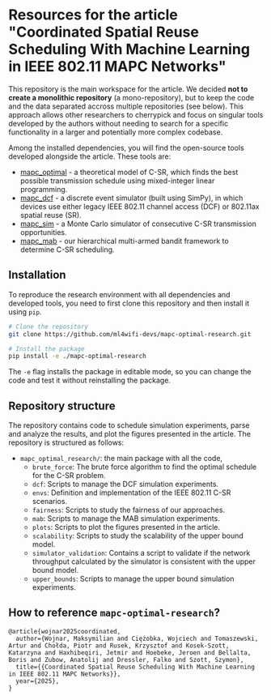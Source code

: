 # Resources for the article "Coordinated Spatial Reuse Scheduling With Machine Learning in IEEE 802.11 MAPC Networks"

This repository is the main workspace for the article. We decided **not to create a monolithic repository** (a mono-repository), but to keep the code and the data separated accross multiple repositories (see below). This approach allows other researchers to cherrypick and focus on singular tools developed by the authors without needing to search for a specific functionality in a larger and potentially more complex codebase.

Among the installed dependencies, you will find the open-source tools developed alongside the article. These tools are:

- [mapc_optimal](https://github.com/ml4wifi-devs/mapc-optimal) - a theoretical model of C-SR, which finds the best possible transmission schedule using mixed-integer linear programming.
- [mapc_dcf](https://github.com/ml4wifi-devs/mapc-dcf) - a discrete event simulator (built using SimPy), in which devices use either legacy IEEE 802.11 channel access (DCF) or 802.11ax spatial reuse (SR).
- [mapc_sim](https://github.com/ml4wifi-devs/mapc-sim) - a Monte Carlo simulator of consecutive C-SR transmission opportunities.
- [mapc_mab](https://github.com/ml4wifi-devs/mapc-mab) - our hierarchical multi-armed bandit framework to determine C-SR scheduling.

## Installation

To reproduce the research environment with all dependencies and developed tools, you need to first clone this repository and then install it using `pip`.

```bash
# Clone the repository
git clone https://github.com/ml4wifi-devs/mapc-optimal-research.git

# Install the package
pip install -e ./mapc-optimal-research
```

The `-e` flag installs the package in editable mode, so you can change the code and test it without reinstalling the package.


## Repository structure

The repository contains code to schedule simulation experiments, parse and analyze the results, and plot the figures presented in the article. The repository is structured as follows:

- `mapc_optimal_research/`: the main package with all the code,
  - `brute_force`: The brute force algorithm to find the optimal schedule for the C-SR problem.
  - `dcf`: Scripts to manage the DCF simulation experiments.
  - `envs`: Definition and implementation of the IEEE 802.11 C-SR scenarios.
  - `fairness`: Scripts to study the fairness of our approaches.
  - `mab`: Scripts to manage the MAB simulation experiments.
  - `plots`: Scripts to plot the figures presented in the article.
  - `scalability`: Scripts to study the scalability of the upper bound model.
  - `simulator_validation`: Contains a script to validate if the network throughput calculated by the simulator is consistent with the upper bound model.
  - `upper_bounds`: Scripts to manage the upper bound simulation experiments.

## How to reference `mapc-optimal-research`?

```
@article{wojnar2025coordinated,
  author={Wojnar, Maksymilian and Ciężobka, Wojciech and Tomaszewski, Artur and Chołda, Piotr and Rusek, Krzysztof and Kosek-Szott, Katarzyna and Haxhibeqiri, Jetmir and Hoebeke, Jeroen and Bellalta, Boris and Zubow, Anatolij and Dressler, Falko and Szott, Szymon},
  title={{Coordinated Spatial Reuse Scheduling With Machine Learning in IEEE 802.11 MAPC Networks}}, 
  year={2025},
}
```
